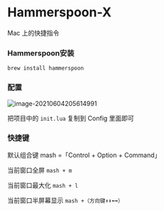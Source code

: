 # Hammerspoon-X

Mac 上的快捷指令

### **Hammerspoon安装**

 `brew install hammerspoon`



### **配置**

![image-20210604205614991](/Users/jiangjia/Documents/Projects/Hammerspoon-X/README.assets/image-20210604205614991.png)



把项目中的 `init.lua` 复制到 Config 里面即可



### **快捷键**

默认组合键 mash =「Control + Option + Command」

当前窗口全屏     `mash + m`

当前窗口最大化 `mash + l`

当前窗口半屏幕显示 `mash +（方向键⬆️⬇️⬅️➡️）`

